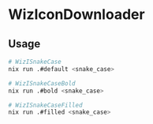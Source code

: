 # WizIconDownloader

## Usage

```sh
# WizISnakeCase
nix run .#default <snake_case>

# WizISnakeCaseBold
nix run .#bold <snake_case>

# WizISnakeCaseFilled
nix run .#filled <snake_case>
```
